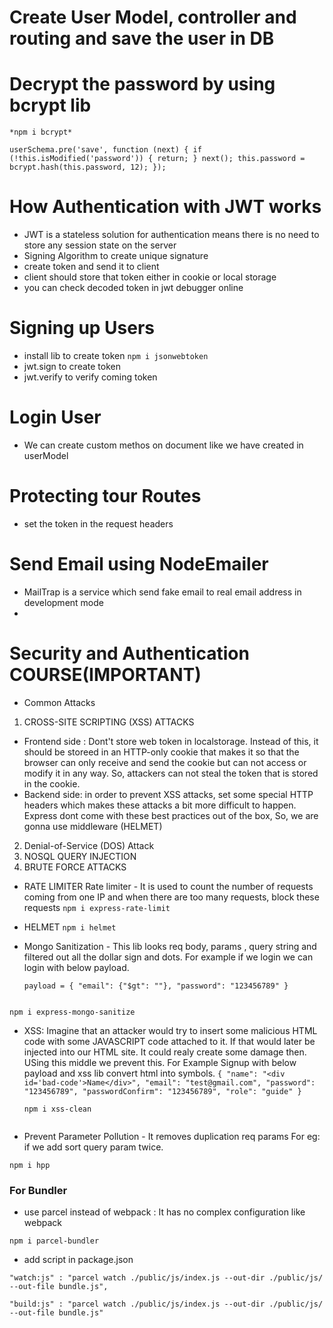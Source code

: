 # Create User Model, controller and routing and save the user in DB

# Decrypt the password by using bcrypt lib

    *npm i bcrypt*

`userSchema.pre('save', function (next) {
if (!this.isModified('password')) {
return;
}
next();
this.password = bcrypt.hash(this.password, 12);
});`

# How Authentication with JWT works

- JWT is a stateless solution for authentication means there is no need to store any session state on the server
- Signing Algorithm to create unique signature
- create token and send it to client
- client should store that token either in cookie or local storage
- you can check decoded token in jwt debugger online

# Signing up Users

- install lib to create token
  `npm i jsonwebtoken`
- jwt.sign to create token
- jwt.verify to verify coming token

# Login User

- We can create custom methos on document like we have created in userModel

# Protecting tour Routes

- set the token in the request headers

# Send Email using NodeEmailer

- MailTrap is a service which send fake email to real email address in development mode
-

# Security and Authentication COURSE(IMPORTANT)

- Common Attacks

1. CROSS-SITE SCRIPTING (XSS) ATTACKS

- Frontend side : Dont't store web token in localstorage. Instead of this, it should be storeed in an HTTP-only cookie that makes it so that the browser can only receive and send the cookie but can not access or modify it in any way. So, attackers can not steal the token that is stored in the cookie.
- Backend side: in order to prevent XSS attacks, set some special HTTP headers which makes these attacks a bit more difficult to happen. Express dont come with these best practices out of the box, So, we are gonna use middleware (HELMET)

2. Denial-of-Service (DOS) Attack
3. NOSQL QUERY INJECTION
4. BRUTE FORCE ATTACKS

- RATE LIMITER
  Rate limiter - It is used to count the number of requests coming from one IP and when there are too many requests, block these requests
  `npm i express-rate-limit`

- HELMET
  `npm i helmet`

- Mongo Sanitization - This lib looks req body, params , query string and filtered out all the dollar sign and dots. For example if we login we can login with below payload.

  `payload = {
 "email": {"$gt": ""},
 "password": "123456789"
}`

  ```

  ```

`npm i express-mongo-sanitize`

- XSS: Imagine that an attacker would try to insert some malicious HTML code with some JAVASCRIPT code attached to it. If that would later be injected into our HTML site. It could realy create some damage then. USing this middle we prevent this. For Example Signup with below payload and xss lib convert html into symbols.
  `{
    "name": "<div id='bad-code'>Name</div>",
    "email": "test@gmail.com",
    "password": "123456789",
    "passwordConfirm": "123456789",
    "role": "guide"
}`

  `npm i xss-clean`

```

```

- Prevent Parameter Pollution - It removes duplication req params For eg: if we add sort query param twice.

`npm i hpp`

### For Bundler

- use parcel instead of webpack : It has no complex configuration like webpack

`npm i parcel-bundler`

- add script in package.json

`"watch:js" : "parcel watch ./public/js/index.js --out-dir ./public/js/ --out-file bundle.js",`

`"build:js" : "parcel watch ./public/js/index.js --out-dir ./public/js/ --out-file bundle.js"`
